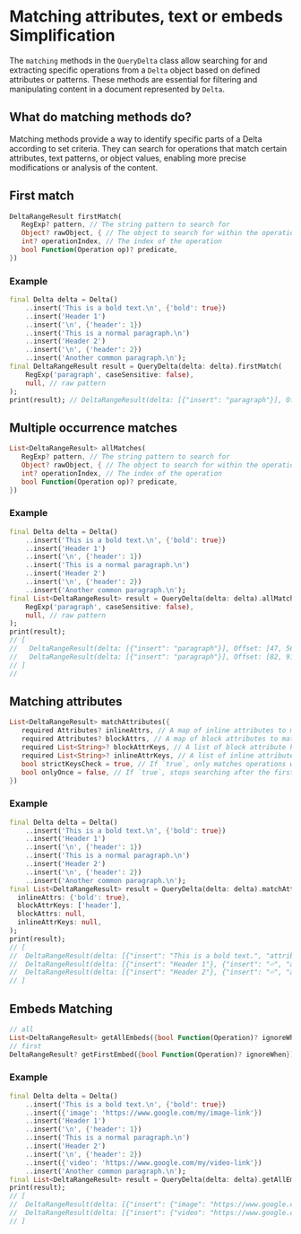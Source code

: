 # Matching attributes, text or embeds Simplification

The `matching` methods in the `QueryDelta` class allow searching for and extracting specific operations from a `Delta` object based on defined attributes or patterns. These methods are essential for filtering and manipulating content in a document represented by `Delta`.

## What do matching methods do?

Matching methods provide a way to identify specific parts of a Delta according to set criteria. They can search for operations that match certain attributes, text patterns, or object values, enabling more precise modifications or analysis of the content.

## First match

```dart
DeltaRangeResult firstMatch(
   RegExp? pattern, // The string pattern to search for
   Object? rawObject, { // The object to search for within the operations 
   int? operationIndex, // The index of the operation
   bool Function(Operation op)? predicate, 
})
```

### Example

```dart
final Delta delta = Delta()
    ..insert('This is a bold text.\n', {'bold': true})
    ..insert('Header 1')
    ..insert('\n', {'header': 1})
    ..insert('This is a normal paragraph.\n')
    ..insert('Header 2')
    ..insert('\n', {'header': 2})
    ..insert('Another common paragraph.\n');
final DeltaRangeResult result = QueryDelta(delta: delta).firstMatch(
    RegExp('paragraph', caseSensitive: false),
    null, // raw pattern
);
print(result); // DeltaRangeResult(delta: [{"insert": "paragraph"}], Offset: [47, 56]) 
```
## Multiple occurrence matches 

```dart
List<DeltaRangeResult> allMatches(
   RegExp? pattern, // The string pattern to search for
   Object? rawObject, { // The object to search for within the operations 
   int? operationIndex, // The index of the operation
   bool Function(Operation op)? predicate, 
})
```

### Example
```dart
final Delta delta = Delta()
    ..insert('This is a bold text.\n', {'bold': true})
    ..insert('Header 1')
    ..insert('\n', {'header': 1})
    ..insert('This is a normal paragraph.\n')
    ..insert('Header 2')
    ..insert('\n', {'header': 2})
    ..insert('Another common paragraph.\n');
final List<DeltaRangeResult> result = QueryDelta(delta: delta).allMatches(
    RegExp('paragraph', caseSensitive: false),
    null, // raw pattern
);
print(result); 
// [
//   DeltaRangeResult(delta: [{"insert": "paragraph"}], Offset: [47, 56]),
//   DeltaRangeResult(delta: [{"insert": "paragraph"}], Offset: [82, 91]),
// ] 
//
```

## Matching attributes 

```dart
List<DeltaRangeResult> matchAttributes({
   required Attributes? inlineAttrs, // A map of inline attributes to match against the operations 
   required Attributes? blockAttrs, // A map of block attributes to match against the operations
   required List<String>? blockAttrKeys, // A list of block attribute keys to match against the operations
   required List<String>? inlineAttrKeys, // A list of inline attribute keys to match against the operations
   bool strictKeysCheck = true, // If `true`, only matches operations where all specified keys are present
   bool onlyOnce = false, // If `true`, stops searching after the first match
})
```

### Example

```dart
final Delta delta = Delta()
    ..insert('This is a bold text.\n', {'bold': true})
    ..insert('Header 1')
    ..insert('\n', {'header': 1})
    ..insert('This is a normal paragraph.\n')
    ..insert('Header 2')
    ..insert('\n', {'header': 2})
    ..insert('Another common paragraph.\n');
final List<DeltaRangeResult> result = QueryDelta(delta: delta).matchAttributes(
  inlineAttrs: {'bold': true},
  blockAttrKeys: ['header'],
  blockAttrs: null,
  inlineAttrKeys: null,
);
print(result); 
// [
//  DeltaRangeResult(delta: [{"insert": "This is a bold text.", "attributes": {"bold": true}}], Offset: [0, 20]),
//  DeltaRangeResult(delta: [{"insert": "Header 1"}, {"insert": "⏎", "attributes": {"header": 1}}], Offset: [21, 30]),
//  DeltaRangeResult(delta: [{"insert": "Header 2"}, {"insert": "⏎", "attributes": {"header": 2}}], Offset: [58, 67]),
// ] 
```

## Embeds Matching

```dart
// all
List<DeltaRangeResult> getAllEmbeds({bool Function(Operation)? ignoreWhen}) {}
// first
DeltaRangeResult? getFirstEmbed({bool Function(Operation)? ignoreWhen}) {}
```

### Example

```dart
final Delta delta = Delta()
    ..insert('This is a bold text.\n', {'bold': true})
    ..insert({'image': 'https://www.google.com/my/image-link'})
    ..insert('Header 1')
    ..insert('\n', {'header': 1})
    ..insert('This is a normal paragraph.\n')
    ..insert('Header 2')
    ..insert('\n', {'header': 2})
    ..insert({'video': 'https://www.google.com/my/video-link'})
    ..insert('Another common paragraph.\n');
final List<DeltaRangeResult> result = QueryDelta(delta: delta).getAllEmbeds(); // or getFirstEmbed()
print(result); 
// [
//  DeltaRangeResult(delta: [{"insert": {"image": "https://www.google.com/my/image-link"}}], Offset: [21, 21]),
//  DeltaRangeResult(delta: [{"insert": {"video": "https://www.google.com/my/video-link"}}], Offset: [68, 68]),
// ] 
```
